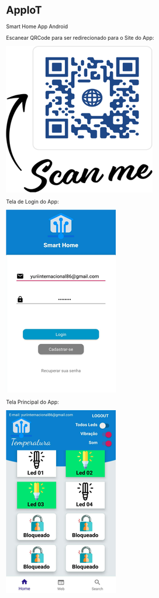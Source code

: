 # AppIoT
Smart Home App Android

Escanear QRCode para ser redirecionado para o Site do App:

<img src="https://github.com/YurrialSG/AppIoT/blob/master/qrcodeWebIoT.png" width="400" height="400" />

Tela de Login do App:

<img src="https://github.com/YurrialSG/AppIoT/blob/master/telaLogin.jpg" width="300" height="500" />

Tela Principal do App:

<img src="https://github.com/YurrialSG/AppIoT/blob/master/telaHome.jpg" width="300" height="500" />

